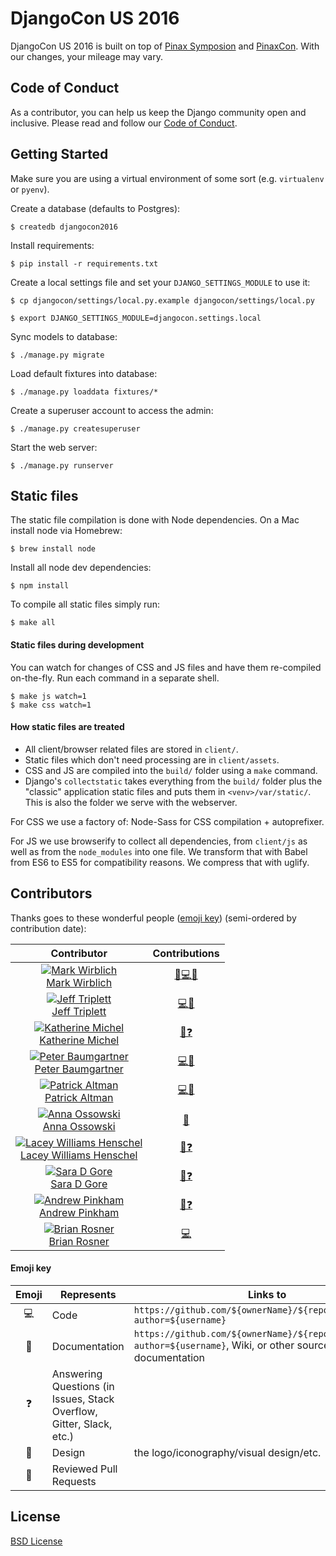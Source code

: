 DjangoCon US 2016
=================

DjangoCon US 2016 is built on top of [Pinax Symposion](https://github.com/pinax/symposion) and [PinaxCon](https://github.com/pinax/PinaxCon). With our changes, your mileage may vary.


Code of Conduct
---------------

As a contributor, you can help us keep the Django community open and inclusive.
Please read and follow our [Code of Conduct](https://www.djangoproject.com/conduct/).


Getting Started
----------------

Make sure you are using a virtual environment of some sort (e.g. `virtualenv` or
`pyenv`).

Create a database (defaults to Postgres):

    $ createdb djangocon2016

Install requirements:

    $ pip install -r requirements.txt

Create a local settings file and set your `DJANGO_SETTINGS_MODULE` to use it:

    $ cp djangocon/settings/local.py.example djangocon/settings/local.py

    $ export DJANGO_SETTINGS_MODULE=djangocon.settings.local

Sync models to database:

    $ ./manage.py migrate

Load default fixtures into database:

    $ ./manage.py loaddata fixtures/*

Create a superuser account to access the admin:

    $ ./manage.py createsuperuser

Start the web server:

    $ ./manage.py runserver


Static files
------------

The static file compilation is done with Node dependencies. On a Mac install
node via Homebrew:

    $ brew install node

Install all node dev dependencies:

    $ npm install

To compile all static files simply run:

    $ make all

#### Static files during development

You can watch for changes of CSS and JS files and have them re-compiled
on-the-fly. Run each command in a separate shell.

    $ make js watch=1
    $ make css watch=1

#### How static files are treated

* All client/browser related files are stored in `client/`.
* Static files which don't need processing are in `client/assets`.
* CSS and JS  are compiled into the `build/` folder using a `make` command.
* Django's `collectstatic` takes everything from the `build/` folder plus
  the "classic" application static files and puts them in `<venv>/var/static/`.
  This is also the folder we serve with the webserver.

For CSS we use a factory of: Node-Sass for CSS compilation + autoprefixer.

For JS we use browserify to collect all dependencies, from `client/js` as well
as from the `node_modules` into one file. We transform that with Babel from ES6
to ES5 for compatibility reasons. We compress that with uglify.


Contributors
---------------

Thanks goes to these wonderful people ([emoji key](#emoji-key)) (semi-ordered by contribution date):

Contributor | Contributions
:---: | :---:
[![Mark Wirblich](https://avatars.githubusercontent.com/u/11863?v=3&s=100)<br />Mark Wirblich](https://github.com/mightym) | [🎨💻📖](https://github.com/djangocon/2016.djangocon.us/commits?author=mightym)
[![Jeff Triplett](https://avatars.githubusercontent.com/u/50527?v=3&s=100)<br />Jeff Triplett](https://github.com/jefftriplett) | [💻📖](https://github.com/djangocon/2016.djangocon.us/commits?author=jefftriplett)
[![Katherine Michel](https://avatars.githubusercontent.com/u/4193054?v=3&s=100)<br />Katherine Michel](https://github.com/KatherineMichel) | [📖❓](https://github.com/djangocon/2016.djangocon.us/commits?author=KatherineMichel)
[![Peter Baumgartner](https://avatars.githubusercontent.com/u/319156?v=3&s=100)<br />Peter Baumgartner](https://github.com/ipmb) | [💻📖](https://github.com/djangocon/2016.djangocon.us/commits?author=ipmb)
[![Patrick Altman](https://avatars.githubusercontent.com/u/1192?v=3&s=100)<br />Patrick Altman](https://github.com/paltman) | [💻📖](https://github.com/djangocon/2016.djangocon.us/commits?author=paltman)
[![Anna Ossowski](https://avatars.githubusercontent.com/u/8700795?v=3&s=100)<br />Anna Ossowski](https://github.com/ossanna16) | [📖](https://github.com/djangocon/2016.djangocon.us/commits?author=ossanna16)
[![Lacey Williams Henschel](https://avatars.githubusercontent.com/u/2286304?v=3&s=100)<br />Lacey Williams Henschel](https://github.com/williln) | [📖❓](https://github.com/djangocon/2016.djangocon.us/commits?author=williln)
[![Sara D Gore](https://avatars.githubusercontent.com/u/2285473?v=3&s=100)<br />Sara D Gore](https://github.com/SaraDGore) | [📖❓](https://github.com/djangocon/2016.djangocon.us/commits?author=SaraDGore)
[![Andrew Pinkham](https://avatars.githubusercontent.com/u/2659203?v=3&s=100)<br />Andrew Pinkham](https://github.com/jambonrose) | [📖❓](https://github.com/djangocon/2016.djangocon.us/commits?author=jambonrose)
[![Brian Rosner](https://avatars.githubusercontent.com/u/124?v=3&s=100)<br />Brian Rosner](https://github.com/brosner) | [💻](https://github.com/djangocon/2016.djangocon.us/commits?author=brosner)

#### Emoji key

Emoji | Represents | Links to
:---: | --- | ---
💻 | Code | `https://github.com/${ownerName}/${repoName}/commits?author=${username}`
📖 | Documentation | `https://github.com/${ownerName}/${repoName}/commits?author=${username}`, Wiki, or other source of documentation
❓ | Answering Questions (in Issues, Stack Overflow, Gitter, Slack, etc.)
🎨 | Design | the logo/iconography/visual design/etc.
👀 | Reviewed Pull Requests


License
---------------

[BSD License](LICENSE)
